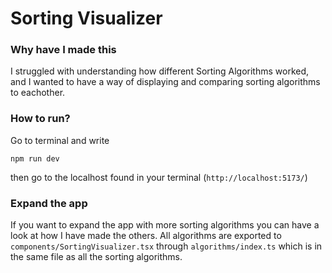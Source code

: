 # Sorting Visualizer

### Why have I made this

I struggled with understanding how different Sorting Algorithms worked, and I wanted to have a way of displaying and comparing sorting algorithms to eachother. 

### How to run?

Go to terminal and write

```
npm run dev
```

then go to the localhost found in your terminal (```http://localhost:5173/```)

### Expand the app

If you want to expand the app with more sorting algorithms you can have a look at how I have made the others. All algorithms are exported to ```components/SortingVisualizer.tsx``` through ```algorithms/index.ts``` which is in the same file as all the sorting algorithms. 